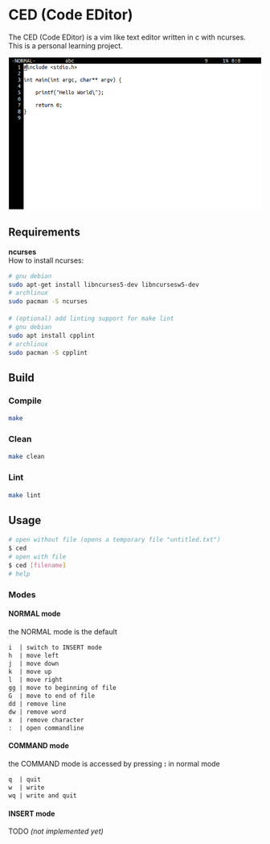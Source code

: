 # CED (Code EDitor)

The CED (Code EDitor) is a vim like text editor written in c with ncurses.
This is a personal learning project.

![demo screenshot 0](https://github.com/pielesju/ced/blob/master/resources/screenshot0.png)

## Requirements

**ncurses**\
How to install ncurses:
```bash
# gnu debian
sudo apt-get install libncurses5-dev libncursesw5-dev
# archlinux
sudo pacman -S ncurses

# (optional) add linting support for make lint
# gnu debian
sudo apt install cpplint
# archlinux
sudo pacman -S cpplint
```

## Build

### Compile

```bash
make
```

### Clean

```bash
make clean
```

### Lint

```bash
make lint
```

## Usage

```bash
# open without file (opens a temporary file "untitled.txt")
$ ced
# open with file
$ ced [filename]
# help
```

### Modes

#### NORMAL mode

the NORMAL mode is the default

```
i  | switch to INSERT mode
h  | move left
j  | move down
k  | move up
l  | move right
gg | move to beginning of file
G  | move to end of file
dd | remove line
dw | remove word
x  | remove character
:  | open commandline
```

#### COMMAND mode

the COMMAND mode is accessed by pressing **:** in normal mode

```
q  | quit
w  | write
wq | write and quit
```

#### INSERT mode

TODO _(not implemented yet)_
